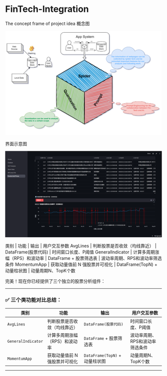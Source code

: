 # FinTech-Integration

The concept frame of project idea
概念图

![Text](img/idea.drawio.png)

界面示意图

![Text](img/fig1.png)

类别 | 功能 | 输出 | 用户交互参数
AvgLines | 判断股票是否收敛（均线靠近） | DataFrame(股票代码) | 时间窗口长度、P阈值
GeneralIndicator | 计算多周期涨幅（RPS）和波动率 | DataFrame + 股票筛选表 | 波动率周期、RPS和波动率筛选条件
MomentumApp | 获取动量值前 N 强股票并可视化 | DataFrame(TopN) + 动量柱状图 | 动量周期N、TopK个数

完美！现在你已经提供了三个独立的股票分析组件：

---

### ✅ 三个类功能对比总结：

| 类别 | 功能 | 输出 | 用户交互参数 |
|------|------|------|----------------|
| `AvgLines` | 判断股票是否收敛（均线靠近） | `DataFrame(股票代码)` | 时间窗口长度、P阈值 |
| `GeneralIndicator` | 计算多周期涨幅（RPS）和波动率 | `DataFrame` + 股票筛选表 | 波动率周期、RPS和波动率筛选条件 |
| `MomentumApp` | 获取动量值前 N 强股票并可视化 | `DataFrame(TopN)` + 动量柱状图 | 动量周期N、TopK个数 |

---

